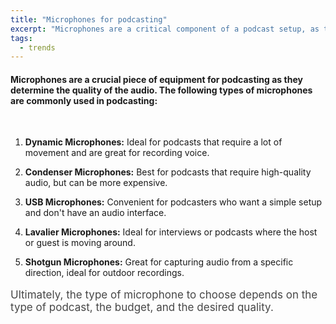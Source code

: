 ```yaml
---
title: "Microphones for podcasting"
excerpt: "Microphones are a critical component of a podcast setup, as they determine the quality of the audio recorded."
tags:
  - trends
---
```


#### Microphones are a crucial piece of equipment for podcasting as they determine the quality of the audio. The following types of microphones are commonly used in podcasting:

<br>

1. **Dynamic Microphones:** Ideal for podcasts that require a lot of movement and are great for recording voice.

1. **Condenser Microphones:** Best for podcasts that require high-quality audio, but can be more expensive.

1. **USB Microphones:** Convenient for podcasters who want a simple setup and don't have an audio interface.

1. **Lavalier Microphones:** Ideal for interviews or podcasts where the host or guest is moving around.

1. **Shotgun Microphones:** Great for capturing audio from a specific direction, ideal for outdoor recordings.

<p style="font-size:17px;opacity:0.8">
Ultimately, the type of microphone to choose depends on the type of podcast, the budget, and the desired quality.
</p>

